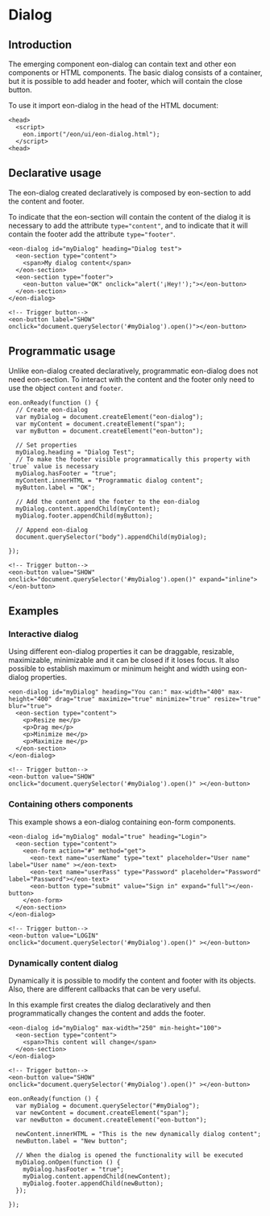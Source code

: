 # Dialog

## Introduction

The emerging component eon-dialog can contain text and other eon components or HTML components.
The basic dialog consists of a container, but it is possible to add header and footer, which will contain the close button.

To use it import eon-dialog in the head of the HTML document:
``` [html]
<head>
  <script>
    eon.import("/eon/ui/eon-dialog.html");
  </script>
<head>
```

## Declarative usage

The eon-dialog created declaratively is composed by eon-section to add the content and footer.

To indicate that the eon-section will contain the content of the dialog it is necessary to add the attribute `type="content"`, and to indicate that it will contain the footer add the attribute `type="footer"`.

``` [html]
<eon-dialog id="myDialog" heading="Dialog test">
  <eon-section type="content">
    <span>My dialog content</span>
  </eon-section>
  <eon-section type="footer">
    <eon-button value="OK" onclick="alert('¡Hey!');"></eon-button>
  </eon-section>
</eon-dialog>

<!-- Trigger button-->
<eon-button label="SHOW" onclick="document.querySelector('#myDialog').open()"></eon-button>
```

## Programmatic usage

Unlike eon-dialog created declaratively, programmatic eon-dialog does not need eon-section. To interact with the content and the footer only need to use the object `content` and `footer`.

``` [javascript]
eon.onReady(function () {
  // Create eon-dialog
  var myDialog = document.createElement("eon-dialog");
  var myContent = document.createElement("span");
  var myButton = document.createElement("eon-button");

  // Set properties
  myDialog.heading = "Dialog Test";
  // To make the footer visible programmatically this property with `true` value is necessary
  myDialog.hasFooter = "true";
  myContent.innerHTML = "Programmatic dialog content";
  myButton.label = "OK";

  // Add the content and the footer to the eon-dialog
  myDialog.content.appendChild(myContent);
  myDialog.footer.appendChild(myButton);

  // Append eon-dialog
  document.querySelector("body").appendChild(myDialog);

});
```

``` [html]
<!-- Trigger button-->
<eon-button value="SHOW" onclick="document.querySelector('#myDialog').open()" expand="inline"></eon-button>
``` 

## Examples

### Interactive dialog
Using different eon-dialog properties it can be draggable, resizable, maximizable, minimizable and it can be closed if it loses focus.
It also possible to establish maximum or minimum height and width using eon-dialog properties.

``` [html]
<eon-dialog id="myDialog" heading="You can:" max-width="400" max-height="400" drag="true" maximize="true" minimize="true" resize="true" blur="true">
  <eon-section type="content">
    <p>Resize me</p>
    <p>Drag me</p>
    <p>Minimize me</p>
    <p>Maximize me</p>
  </eon-section>
</eon-dialog>

<!-- Trigger button-->
<eon-button value="SHOW" onclick="document.querySelector('#myDialog').open()" ></eon-button>
```

### Containing others components
This example shows a eon-dialog containing eon-form components. 

``` [html]
<eon-dialog id="myDialog" modal="true" heading="Login">
  <eon-section type="content">
    <eon-form action="#" method="get">
      <eon-text name="userName" type="text" placeholder="User name" label="User name" ></eon-text>
      <eon-text name="userPass" type="Password" placeholder="Password" label="Password"></eon-text>
      <eon-button type="submit" value="Sign in" expand="full"></eon-button>
    </eon-form>
  </eon-section>
</eon-dialog>

<!-- Trigger button-->
<eon-button value="LOGIN" onclick="document.querySelector('#myDialog').open()" ></eon-button>
```


### Dynamically content dialog
Dynamically it is possible to modify the content and footer with its objects. Also, there are different callbacks that can be very useful. 

In this example first creates the dialog declaratively and then programmatically changes the content and adds the footer.
``` [html]
<eon-dialog id="myDialog" max-width="250" min-height="100">
  <eon-section type="content">
    <span>This content will change</span>
  </eon-section>
</eon-dialog>

<!-- Trigger button-->
<eon-button value="SHOW" onclick="document.querySelector('#myDialog').open()" ></eon-button>
```

``` [javascript]
eon.onReady(function () {
  var myDialog = document.querySelector("#myDialog");
  var newContent = document.createElement("span");
  var newButton = document.createElement("eon-button");

  newContent.innerHTML = "This is the new dynamically dialog content";
  newButton.label = "New button";

  // When the dialog is opened the functionality will be executed
  myDialog.onOpen(function () {
    myDialog.hasFooter = "true";
    myDialog.content.appendChild(newContent);
    myDialog.footer.appendChild(newButton);
  });

});
```
